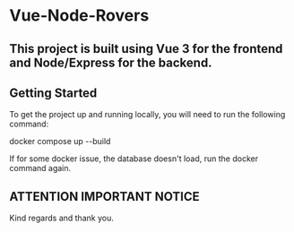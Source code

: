 # Vue-Node-Rovers

## This project is built using **Vue 3** for the frontend and **Node/Express** for the backend.

## Getting Started

To get the project up and running locally, you will need to run the following command:

docker compose up --build

If for some docker issue, the database doesn't load, run the docker command again.

## ATTENTION IMPORTANT NOTICE

Kind regards and thank you.
